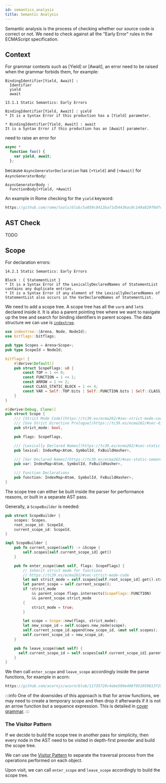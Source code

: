 ```yaml
---
id: semantics_analysis
title: Semantic Analysis
---
```


Semantic analysis is the process of checking whether our source code is correct or not.
We need to check against all the "Early Error" rules in the ECMAScript specification.

## Context

For grammar contexts such as [Yield] or [Await], an error need to be raised when the grammar forbids them, for example:

```markup
BindingIdentifier[Yield, Await] :
  Identifier
  yield
  await

13.1.1 Static Semantics: Early Errors

BindingIdentifier[Yield, Await] : yield
* It is a Syntax Error if this production has a [Yield] parameter.

* BindingIdentifier[Yield, Await] : await
It is a Syntax Error if this production has an [Await] parameter.
```

need to raise an error for

```javascript
async *
  function foo() {
    var yield, await;
  };
```

because `AsyncGeneratorDeclaration` has `[+Yield]` and `[+Await]` for `AsyncGeneratorBody`:

```markup
AsyncGeneratorBody :
  FunctionBody[+Yield, +Await]
```

An example in Rome checking for the `yield` keyword:

```rust reference
https://github.com/rome/tools/blob/5a059c0413baf1d54436ac0c149a829f0dfd1f4d/crates/rome_js_parser/src/syntax/expr.rs#L1368-L1377
```

## AST Check

TODO

## Scope

For declaration errors:

```markup
14.2.1 Static Semantics: Early Errors

Block : { StatementList }
* It is a Syntax Error if the LexicallyDeclaredNames of StatementList contains any duplicate entries.
* It is a Syntax Error if any element of the LexicallyDeclaredNames of StatementList also occurs in the VarDeclaredNames of StatementList.
```

We need to add a scope tree. A scope tree has all the `var`s and `let`s declared inside it.
It is also a parent pointing tree where we want to navigate up the tree and search for binding identifiers in parent scopes.
The data structure we can use is [`indextree`](https://docs.rs/indextree/latest/indextree/).

```rust
use indextree::{Arena, Node, NodeId};
use bitflags::bitflags;

pub type Scopes = Arena<Scope>;
pub type ScopeId = NodeId;

bitflags! {
    #[derive(Default)]
    pub struct ScopeFlags: u8 {
        const TOP = 1 << 0;
        const FUNCTION = 1 << 1;
        const ARROW = 1 << 2;
        const CLASS_STATIC_BLOCK = 1 << 4;
        const VAR = Self::TOP.bits | Self::FUNCTION.bits | Self::CLASS_STATIC_BLOCK.bits;
    }
}

#[derive(Debug, Clone)]
pub struct Scope {
    /// [Strict Mode Code](https://tc39.es/ecma262/#sec-strict-mode-code)
    /// [Use Strict Directive Prologue](https://tc39.es/ecma262/#sec-directive-prologues-and-the-use-strict-directive)
    pub strict_mode: bool,

    pub flags: ScopeFlags,

    /// [Lexically Declared Names](https://tc39.es/ecma262/#sec-static-semantics-lexicallydeclarednames)
    pub lexical: IndexMap<Atom, SymbolId, FxBuildHasher>,

    /// [Var Declared Names](https://tc39.es/ecma262/#sec-static-semantics-vardeclarednames)
    pub var: IndexMap<Atom, SymbolId, FxBuildHasher>,

    /// Function Declarations
    pub function: IndexMap<Atom, SymbolId, FxBuildHasher>,
}
```

The scope tree can either be built inside the parser for performance reasons, or built in a separate AST pass.

Generally, a `ScopeBuilder` is needed:

```rust
pub struct ScopeBuilder {
    scopes: Scopes,
    root_scope_id: ScopeId,
    current_scope_id: ScopeId,
}

impl ScopeBuilder {
    pub fn current_scope(&self) -> &Scope {
        self.scopes[self.current_scope_id].get()
    }

    pub fn enter_scope(&mut self, flags: ScopeFlags) {
        // Inherit strict mode for functions
        // https://tc39.es/ecma262/#sec-strict-mode-code
        let mut strict_mode = self.scopes[self.root_scope_id].get().strict_mode;
        let parent_scope = self.current_scope();
        if !strict_mode
            && parent_scope.flags.intersects(ScopeFlags::FUNCTION)
            && parent_scope.strict_mode
        {
            strict_mode = true;
        }

        let scope = Scope::new(flags, strict_mode);
        let new_scope_id = self.scopes.new_node(scope);
        self.current_scope_id.append(new_scope_id, &mut self.scopes);
        self.current_scope_id = new_scope_id;
    }

    pub fn leave_scope(&mut self) {
      self.current_scope_id = self.scopes[self.current_scope_id].parent().unwrap();
    }
}
```

We then call `enter_scope` and `leave_scope` accordingly inside the parse functions, for example in acorn:

```javascript reference
https://github.com/acornjs/acorn/blob/11735729c4ebe590e406f952059813f250a4cbd1/acorn/src/statement.js#L425-L437
```

:::info
One of the downsides of this approach is that for arrow functions,
we may need to create a temporary scope and then drop it afterwards if it is not an arrow function but a sequence expression.
This is detailed in [cover grammar](/blog/grammar#cover-grammar).
:::

### The Visitor Pattern

If we decide to build the scope tree in another pass for simplicity,
then every node in the AST need to be visited in depth-first preorder and build the scope tree.

We can use the [Visitor Pattern](https://rust-unofficial.github.io/patterns/patterns/behavioural/visitor.html)
to separate the traversal process from the operations performed on each object.

Upon visit, we can call `enter_scope` and `leave_scope` accordingly to build the scope tree.
